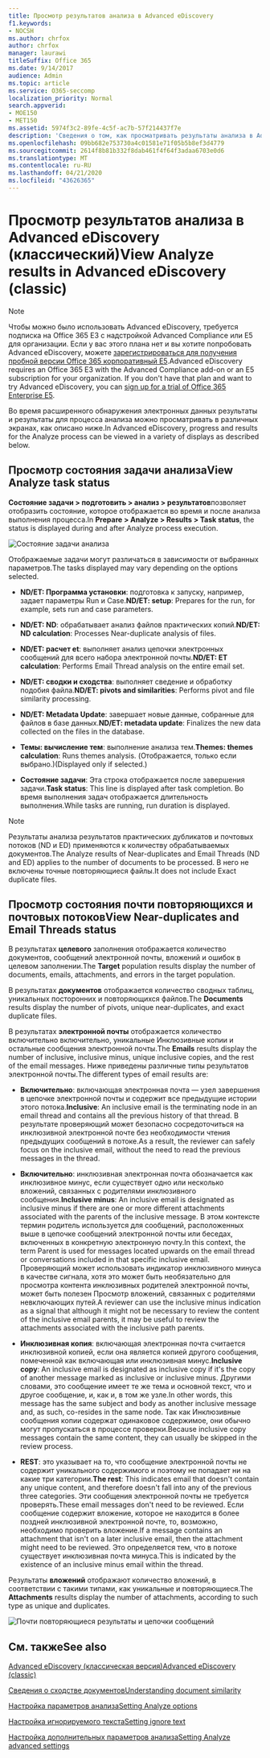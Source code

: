 ```yaml
---
title: Просмотр результатов анализа в Advanced eDiscovery
f1.keywords:
- NOCSH
ms.author: chrfox
author: chrfox
manager: laurawi
titleSuffix: Office 365
ms.date: 9/14/2017
audience: Admin
ms.topic: article
ms.service: O365-seccomp
localization_priority: Normal
search.appverid:
- MOE150
- MET150
ms.assetid: 5974f3c2-89fe-4c5f-ac7b-57f214437f7e
description: 'Сведения о том, как просматривать результаты анализа в Advanced eDiscovery, в том числе определения отображаемых параметров задачи.  '
ms.openlocfilehash: 09bb682e753730a4c01581e71f05b5b8ef3d4779
ms.sourcegitcommit: 2614f8b81b332f8dab461f4f64f3adaa6703e0d6
ms.translationtype: MT
ms.contentlocale: ru-RU
ms.lasthandoff: 04/21/2020
ms.locfileid: "43626365"
---
```

# <a name="view-analyze-results-in-advanced-ediscovery-classic"></a><span data-ttu-id="7271f-103">Просмотр результатов анализа в Advanced eDiscovery (классический)</span><span class="sxs-lookup"><span data-stu-id="7271f-103">View Analyze results in Advanced eDiscovery (classic)</span></span>

> [!NOTE]
> <span data-ttu-id="7271f-p101">Чтобы можно было использовать Advanced eDiscovery, требуется подписка на Office 365 E3 с надстройкой Advanced Compliance или E5 для организации. Если у вас этого плана нет и вы хотите попробовать Advanced eDiscovery, можете [зарегистрироваться для получения пробной версии Office 365 корпоративный E5](https://go.microsoft.com/fwlink/p/?LinkID=698279).</span><span class="sxs-lookup"><span data-stu-id="7271f-p101">Advanced eDiscovery requires an Office 365 E3 with the Advanced Compliance add-on or an E5 subscription for your organization. If you don't have that plan and want to try Advanced eDiscovery, you can [sign up for a trial of Office 365 Enterprise E5](https://go.microsoft.com/fwlink/p/?LinkID=698279).</span></span> 
  
<span data-ttu-id="7271f-106">Во время расширенного обнаружения электронных данных результаты и результаты для процесса анализа можно просматривать в различных экранах, как описано ниже.</span><span class="sxs-lookup"><span data-stu-id="7271f-106">In Advanced eDiscovery, progress and results for the Analyze process can be viewed in a variety of displays as described below.</span></span>
  
## <a name="view-analyze-task-status"></a><span data-ttu-id="7271f-107">Просмотр состояния задачи анализа</span><span class="sxs-lookup"><span data-stu-id="7271f-107">View Analyze task status</span></span>

<span data-ttu-id="7271f-108">**Состояние задачи \> подготовить \> анализ \> результатов**позволяет отобразить состояние, которое отображается во время и после анализа выполнения процесса.</span><span class="sxs-lookup"><span data-stu-id="7271f-108">In **Prepare \> Analyze \> Results \> Task status**, the status is displayed during and after Analyze process execution.</span></span> 
  
![Состояние задачи анализа](../media/d0372978-ce08-4f4e-a1fc-aa918ae44364.png)
  
<span data-ttu-id="7271f-110">Отображаемые задачи могут различаться в зависимости от выбранных параметров.</span><span class="sxs-lookup"><span data-stu-id="7271f-110">The tasks displayed may vary depending on the options selected.</span></span> 
  
- <span data-ttu-id="7271f-111">**ND/ET: Программа установки**: подготовка к запуску, например, задает параметры Run и Case.</span><span class="sxs-lookup"><span data-stu-id="7271f-111">**ND/ET: setup**: Prepares for the run, for example, sets run and case parameters.</span></span>
    
- <span data-ttu-id="7271f-112">**ND/ET: ND**: обрабатывает анализ файлов практических копий.</span><span class="sxs-lookup"><span data-stu-id="7271f-112">**ND/ET: ND calculation**: Processes Near-duplicate analysis of files.</span></span>
    
- <span data-ttu-id="7271f-113">**ND/ET: расчет et**: выполняет анализ цепочки электронных сообщений для всего набора электронной почты.</span><span class="sxs-lookup"><span data-stu-id="7271f-113">**ND/ET: ET calculation**: Performs Email Thread analysis on the entire email set.</span></span>
    
- <span data-ttu-id="7271f-114">**ND/ET: сводки и сходства**: выполняет сведение и обработку подобия файла.</span><span class="sxs-lookup"><span data-stu-id="7271f-114">**ND/ET: pivots and similarities**: Performs pivot and file similarity processing.</span></span>
    
- <span data-ttu-id="7271f-115">**ND/ET: Metadata Update**: завершает новые данные, собранные для файлов в базе данных.</span><span class="sxs-lookup"><span data-stu-id="7271f-115">**ND/ET: metadata update**: Finalizes the new data collected on the files in the database.</span></span>
    
- <span data-ttu-id="7271f-116">**Темы: вычисление тем**: выполнение анализа тем.</span><span class="sxs-lookup"><span data-stu-id="7271f-116">**Themes: themes calculation**: Runs themes analysis.</span></span> <span data-ttu-id="7271f-117">(Отображается, только если выбрано.)</span><span class="sxs-lookup"><span data-stu-id="7271f-117">(Displayed only if selected.)</span></span>
    
- <span data-ttu-id="7271f-118">**Состояние задачи**: Эта строка отображается после завершения задачи.</span><span class="sxs-lookup"><span data-stu-id="7271f-118">**Task status**: This line is displayed after task completion.</span></span> <span data-ttu-id="7271f-119">Во время выполнения задач отображается длительность выполнения.</span><span class="sxs-lookup"><span data-stu-id="7271f-119">While tasks are running, run duration is displayed.</span></span>
    
> [!NOTE]
> <span data-ttu-id="7271f-120">Результаты анализа результатов практических дубликатов и почтовых потоков (ND и ED) применяются к количеству обрабатываемых документов.</span><span class="sxs-lookup"><span data-stu-id="7271f-120">The Analyze results of Near-duplicates and Email Threads (ND and ED) applies to the number of documents to be processed.</span></span> <span data-ttu-id="7271f-121">В него не включены точные повторяющиеся файлы.</span><span class="sxs-lookup"><span data-stu-id="7271f-121">It does not include Exact duplicate files.</span></span> 
  
## <a name="view-near-duplicates-and-email-threads-status"></a><span data-ttu-id="7271f-122">Просмотр состояния почти повторяющихся и почтовых потоков</span><span class="sxs-lookup"><span data-stu-id="7271f-122">View Near-duplicates and Email Threads status</span></span>

<span data-ttu-id="7271f-123">В результатах **целевого** заполнения отображается количество документов, сообщений электронной почты, вложений и ошибок в целевом заполнении.</span><span class="sxs-lookup"><span data-stu-id="7271f-123">The **Target** population results display the number of documents, emails, attachments, and errors in the target population.</span></span> 
  
<span data-ttu-id="7271f-124">В результатах **документов** отображается количество сводных таблиц, уникальных посторонних и повторяющихся файлов.</span><span class="sxs-lookup"><span data-stu-id="7271f-124">The **Documents** results display the number of pivots, unique near-duplicates, and exact duplicate files.</span></span> 
  
<span data-ttu-id="7271f-125">В результатах **электронной почты** отображается количество включительно включительно, уникальные Инклюзивные копии и остальные сообщения электронной почты.</span><span class="sxs-lookup"><span data-stu-id="7271f-125">The **Emails** results display the number of inclusive, inclusive minus, unique inclusive copies, and the rest of the email messages.</span></span> <span data-ttu-id="7271f-126">Ниже приведены различные типы результатов электронной почты.</span><span class="sxs-lookup"><span data-stu-id="7271f-126">The different types of email results are:</span></span> 
  
- <span data-ttu-id="7271f-127">**Включительно**: включающая электронная почта — узел завершения в цепочке электронной почты и содержит все предыдущие истории этого потока.</span><span class="sxs-lookup"><span data-stu-id="7271f-127">**Inclusive**: An inclusive email is the terminating node in an email thread and contains all the previous history of that thread.</span></span> <span data-ttu-id="7271f-128">В результате проверяющий может безопасно сосредоточиться на инклюзивной электронной почте без необходимости чтения предыдущих сообщений в потоке.</span><span class="sxs-lookup"><span data-stu-id="7271f-128">As a result, the reviewer can safely focus on the inclusive email, without the need to read the previous messages in the thread.</span></span> 
    
- <span data-ttu-id="7271f-129">**Включительно**: инклюзивная электронная почта обозначается как инклюзивное минус, если существует одно или несколько вложений, связанных с родителями инклюзивного сообщения.</span><span class="sxs-lookup"><span data-stu-id="7271f-129">**Inclusive minus**: An inclusive email is designated as inclusive minus if there are one or more different attachments associated with the parents of the inclusive message.</span></span> <span data-ttu-id="7271f-130">В этом контексте термин родитель используется для сообщений, расположенных выше в цепочке сообщений электронной почты или беседах, включенных в конкретную электронную почту.</span><span class="sxs-lookup"><span data-stu-id="7271f-130">In this context, the term Parent is used for messages located upwards on the email thread or conversations included in that specific inclusive email.</span></span> <span data-ttu-id="7271f-131">Проверяющий может использовать индикатор инклюзивного минуса в качестве сигнала, хотя это может быть необязательно для просмотра контента инклюзивных родителей электронной почты, может быть полезен Просмотр вложений, связанных с родителями невключающих путей.</span><span class="sxs-lookup"><span data-stu-id="7271f-131">A reviewer can use the inclusive minus indication as a signal that although it might not be necessary to review the content of the inclusive email parents, it may be useful to review the attachments associated with the inclusive path parents.</span></span> 
    
- <span data-ttu-id="7271f-132">**Инклюзивная копия**: включающая электронная почта считается инклюзивной копией, если она является копией другого сообщения, помеченной как включающая или инклюзивная минус.</span><span class="sxs-lookup"><span data-stu-id="7271f-132">**Inclusive copy**: An inclusive email is designated as inclusive copy if it's the copy of another message marked as inclusive or inclusive minus.</span></span> <span data-ttu-id="7271f-133">Другими словами, это сообщение имеет те же тема и основной текст, что и другое сообщение, и, как и, в том же узле.</span><span class="sxs-lookup"><span data-stu-id="7271f-133">In other words, this message has the same subject and body as another inclusive message and, as such, co-resides in the same node.</span></span> <span data-ttu-id="7271f-134">Так как Инклюзивные сообщения копии содержат одинаковое содержимое, они обычно могут пропускаться в процессе проверки.</span><span class="sxs-lookup"><span data-stu-id="7271f-134">Because inclusive copy messages contain the same content, they can usually be skipped in the review process.</span></span> 
    
- <span data-ttu-id="7271f-135">**REST**: это указывает на то, что сообщение электронной почты не содержит уникального содержимого и поэтому не попадает ни на какие три категории.</span><span class="sxs-lookup"><span data-stu-id="7271f-135">**The rest**: This indicates email that doesn't contain any unique content, and therefore doesn't fall into any of the previous three categories.</span></span> <span data-ttu-id="7271f-136">Эти сообщения электронной почты не требуется проверять.</span><span class="sxs-lookup"><span data-stu-id="7271f-136">These email messages don't need to be reviewed.</span></span> <span data-ttu-id="7271f-137">Если сообщение содержит вложение, которое не находится в более поздней инклюзивной электронной почте, то, возможно, необходимо проверить вложение.</span><span class="sxs-lookup"><span data-stu-id="7271f-137">If a message contains an attachment that isn't on a later inclusive email, then the attachment might need to be reviewed.</span></span> <span data-ttu-id="7271f-138">Это определяется тем, что в потоке существует инклюзивная почта минуса.</span><span class="sxs-lookup"><span data-stu-id="7271f-138">This is indicated by the existence of an inclusive minus email within the thread.</span></span>
    
<span data-ttu-id="7271f-139">Результаты **вложений** отображают количество вложений, в соответствии с такими типами, как уникальные и повторяющиеся.</span><span class="sxs-lookup"><span data-stu-id="7271f-139">The **Attachments** results display the number of attachments, according to such type as unique and duplicates.</span></span> 
  
![Почти повторяющиеся результаты и цепочки сообщений](../media/54491303-0ee3-4739-b42e-d1ee486842fd.png)
  
## <a name="see-also"></a><span data-ttu-id="7271f-141">См. также</span><span class="sxs-lookup"><span data-stu-id="7271f-141">See also</span></span>

[<span data-ttu-id="7271f-142">Advanced eDiscovery (классическая версия)</span><span class="sxs-lookup"><span data-stu-id="7271f-142">Advanced eDiscovery (classic)</span></span>](office-365-advanced-ediscovery.md)
  
[<span data-ttu-id="7271f-143">Сведения о сходстве документов</span><span class="sxs-lookup"><span data-stu-id="7271f-143">Understanding document similarity</span></span>](understand-document-similarity-in-advanced-ediscovery.md)
  
[<span data-ttu-id="7271f-144">Настройка параметров анализа</span><span class="sxs-lookup"><span data-stu-id="7271f-144">Setting Analyze options</span></span>](set-analyze-options-in-advanced-ediscovery.md)
  
[<span data-ttu-id="7271f-145">Настройка игнорируемого текста</span><span class="sxs-lookup"><span data-stu-id="7271f-145">Setting ignore text</span></span>](set-ignore-text-in-advanced-ediscovery.md)
  
[<span data-ttu-id="7271f-146">Настройка дополнительных параметров анализа</span><span class="sxs-lookup"><span data-stu-id="7271f-146">Setting Analyze advanced settings</span></span>](view-analyze-results-in-advanced-ediscovery.md)

